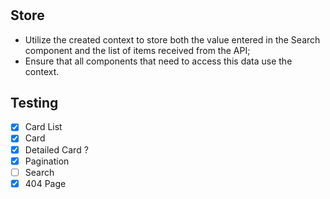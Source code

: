 #

## Store

- Utilize the created context to store both the value entered in the Search component and the list of items received from the API;
- Ensure that all components that need to access this data use the context.

## Testing

- [x] Card List
- [x] Card
- [x] Detailed Card ?
- [x] Pagination
- [ ] Search
- [x] 404 Page
